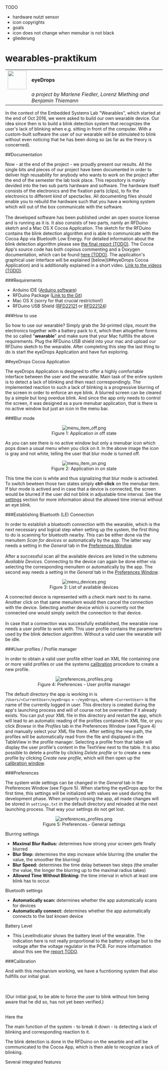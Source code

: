 TODO
  - hardware nutzt sensor
  - icon copyrights
  - goals
  - icon does not change when menubar is not black
  - gliederung

# wearables-praktikum
<table>
  <tr>
    <td><img src="/docs/img/blur.png" width="60" height="60"></td>
    <td><b>eyeDrops</b><br></td>
  </tr>
  <tr>
    <td></td>
    <td><i>a project by Marlene Fiedler, Lorenz Miething and Benjamin Thiemann</i></td>
  </tr>
</table>


In the context of the Embedded Systems Lab "Wearables", which started at the end of Oct 2016, we were asked to build our own wearable device. Our idea since then is to build a blink detection system that recognizes the user's lack of blinking when e.g. sitting in front of the computer. With a custom-built software the user of our wearable will be stimulated to blink without even noticing that he has been doing so (as far as the theory is concerned).

##Documentation

Now - at the end of the project - we proudly present our results. All the single bits and pieces of our project have been documented in order to deliver high reusability for anybody who wants to work on the project after the end of the semester the lab took place. This repository is mainly devided into the two sub parts hardware and software. The hardware itself consists of the electronics and the fixation parts (clips), to fix the electronics to different kind of spectacles. All documenting files should enable you to rebuild the hardware such that you have a working system which will out of the box communicate with the software.<br>
<br>
The developed software has been published under an open source license and is running as it is. It also consists of two parts, namly an RFDuino sketch and a Mac OS X Cocoa Application. The sketch for the RFDuino contains the blink detection algorithm and is able to communicate with the Cocoa App via Bluetooth Low Energy. For detailed information about the blink detection algorithm please see [the final report (TODO)](docs/readme.md). The Cocoa App's source code has both copious commenting and a Doxygen documentation, which can be found [here (TODO)](docs/html/index.html). The application's graphical user interface will be explained [below](##eyeDrops Cocoa Application) and is additionally explained in a short video. [Link to the videos (TODO)](https://www.youtube.com/watch?v=wOwblaKmyVw).

###Requirements
- Arduino IDE ([Arduino software](https://www.arduino.cc/en/main/software)) 
- RFDuino Package ([Link to the Git](https://github.com/RFduino/RFduino/blob/master/README.md))
- Mac OS X (sorry for that crucial restriction!)
- RFDuino USB Shield ([RFD22121](http://www.rfduino.com/product/rfd22121-usb-shield-for-rfduino/index.html) or [RFD22124](http://www.rfduino.com/product/rfd22124-pcb-usb-shield-for-rfduino/index.html))

###How to use

So how to use our wearable? Simply grab the 3d-printed clips, mount the electronics together with a battery pack to it, which then altogether forms the so called "<b>wearable</b>" and make sure that your Mac fullfills the above requirements. Plug the RFDuino USB shield into your mac and upload our RFDuino sketch to the wearable. After completing this step the last thing to do is start the eyeDrops Application and have fun exploring.

##eyeDrops Cocoa Application

The eyeDrops Application is designed to offer a highly comfortable interface between the user and the wearable. Main task of the entire system is to detect a lack of blinking and then react correspondingly. The implemented reaction to such a lack of blinking is a progressive blurring of the screen in order to enforce an eye blink. A blurred screen can be cleared by a simple but long overdue blink. And since the app only needs to control the screen, it was designed as a pure menubar application, that is there is no active window but just an icon in the menu bar.

###Blur mode

<p align="center">
<img src="https://github.com/benthie/wearables-praktikum/blob/master/docs/img/menu_item_off.png" alt="menu_item_off.png">
<br>Figure 1: Application in off state
</p>

As you can see there is no active window but only a menubar icon which pops down a usual menu when you click on it. In the above image the icon is gray and not white, telling the user that blur mode is turned off.

<p align="center">
<img src="https://github.com/benthie/wearables-praktikum/blob/master/docs/img/menu_item_on.png" alt="menu_item_on.png">
<br>Figure 2: Application in on state
</p>

This time the icon is white and thus signalizing that blur mode is activated. To switch bewteen those two states simply <b>ctrl-click</b> on the menubar item. If blur mode is actived and in case that a device is connected, the screen would be blurred if the user did not blink in adjustable time interval. See the [settings](#Preferences) section for more information about the allowed time interval without an eye blink.

###Establishing Bluetooth (LE) Connection

In order to establish a bluetooth connection with the wearable, which is the next necessary and logical step when setting up the system, the first thing to do is scanning for bluetooth nearby. This can be either done via the menuitem <i>Scan for devices</i> or automatically by the app. The latter way needs a setting in the <i>General</i> tab in the [Preferences Window](#Preferences).<br>
<br>
After a successful scan all the available devices are listed in the submenu <i>Available Devices</i>. Connecting to the device can again be done either via selecting the corresponding menuitem or automatically by the app. The second way needs a setting in the <i>General</i> tab in the [Preferences Window](#Preferences).<br>

<p align="center">
<img src="https://github.com/benthie/wearables-praktikum/blob/master/docs/img/menu_devices.png" alt="menu_devices.png">
<br>Figure 3: List of available devices
</p>

A connected device is represented with a check mark next to its name. Another click on that same menuitem would then cancel the connection with the device. Selecting another device which is currently not the connected one would simply switch the connection to that device.<br>
<br>
In case that a connection was successfully established, the wearable now needs a user profile to work with. This user profile contains the paramerters used by the blink detection algorithm. Without a valid user the wearable will be idle.

###User profiles / Profile manager

In order to obtain a valid user profile either load an XML file containing one or more valid profiles or use the systems [calibration](#Calibration) procedure to create a new profile.

<p align="center">
<img src="https://github.com/benthie/wearables-praktikum/blob/master/docs/img/preferences_profiles.png" alt="preferences_profiles.png">
<br>Figure 4: Preferences - User profile manager
</p>

The default directory the app is working in is `/Users/<CurrentUser>/eyeDrops` = `~/eyeDrops`, where `<CurrentUser>` is the name of the currently logged in user. This directory is created during the app's launching process and will of course not be overwritten if it already exists. You can put your XML file in this directory and restart the app, which will lead to an automatic reading of the profiles contained in XML file, or you click <i>Browse</i> in the <i>Profiles</i> tab in the Preferences Window (see Figure 4) and manually select your XML file there. After setting the new path, the profiles will be automatically read from the file and displayed in the TableView in the profile manager. Selecting a profile from that table will display the user profile's content in the TextView next to the table. It is also possible to delete a profile by clicking <i>Delete profile</i> or to create a new profile by clicking <i>Create new profile</i>, which will then open up the [calibration window](#Calibration).

###Preferences

The system wide settings can be changed in the <i>General</i> tab in the Preferences Window (see Figure 5). When starting the eyeDrops app for the first time, this settings will be initialized with values we used during the development phase. When properly closing the app, all made changes will be stored in `settings.txt` in the default directory and reloaded at the next launching process. That way your settings do not get lost.

<p align="center">
<img src="https://github.com/benthie/wearables-praktikum/blob/master/docs/img/preferences_general.png" alt="preferences_profiles.png">
<br>Figure 5: Preferences - General settings
</p>

Blurring settings
- <b>Maximal Blur Radius:</b> determines how strong your screen gets finally blurred
- <b>Blur Step:</b> determines the step increase while blurring (the smaller the value, the smoother the blurring)
- <b>Blur Speed:</b> determines the time delay between two steps (the smaller the value, the longer the blurring up to the maximal radius takes)
- <b>Allowed Time Without Blinking:</b> the time interval in which at least one blink has to occur.

Bluetooth settings
- <b>Automatically scan:</b> determines whether the app automatically scans for devices
- <b>Automatically connect:</b> determines whether the app automatically connects to the last known device

Battery Level
- This LevelIndicator shows the battery level of the wearable. The indication here is not really proportional to the battery voltage but to the voltage after the voltage regulator in the PCB. For more information about this see the [report TODO](/docs/report.pdf).

###Calibration

And with this mechanism working, we have a fucntioning system that also fullfills our initial goal.<br>
<br>



<br>
(Our initial goal, to be able to force the user to blink without him being aware that he did so, has not yet been verified.)<br>
<br>




Here the 

The main function of the system - to break it down - is detecting a lack of blinking and corresponding reaction to it. 

The blink detection is done in the RFDuino on the wearble and will be communicated to the Cocoa App, which is then able to recognize a lack of blinking. 


Several integrated features 
